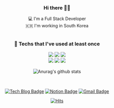<div align=center>
	
### Hi there 👋🏻 <br>
💻  I'm a Full Stack Developer <br>
🇰🇷  I'm working in South Korea<br><br>
	
### 📌 Techs that I've used at least once<br>
<img src="https://img.shields.io/badge/Java-007396?style=flat-square&logo=Java&logoColor=white"/></a>
<img src="https://img.shields.io/badge/Python-3766AB?style=flat-square&logo=Python&logoColor=white"/></a>
<img src="https://img.shields.io/badge/Django-092E20?style=flat-square&logo=Django&logoColor=white"/></a> <br>
<img src="https://img.shields.io/badge/HTML5-E34F26?style=flat-square&logo=HTML5&logoColor=white"/></a>
<img src="https://img.shields.io/badge/CSS3-1572B6?style=flat-square&logo=CSS3&logoColor=white"/></a>
<img src="https://img.shields.io/badge/JavaScript-F7DF1E?style=flat-square&logo=JavaScript&logoColor=white"/></a>
<br><br>
![Anurag's github stats](https://github-readme-stats.vercel.app/api?username=Eunag63&&show_icons=true&theme=tokyonight)

<br><br>
[![Tech Blog Badge](http://img.shields.io/badge/-Tech%20blog-black?style=flat-square&logo=github&link=https://bcoding-lab.tistory.com/)](https://bcoding-lab.tistory.com/)
[![Notion Badge](https://img.shields.io/badge/-Notion-000000?style=flat-square&logo=Notion&logoColor=white&link=https://www.notion.so/51d08316113c4298ba074b067558f738)](https://www.notion.so/51d08316113c4298ba074b067558f738)
[![Gmail Badge](https://img.shields.io/badge/Gmail-d14836?style=flat-square&logo=Gmail&logoColor=white&link=mailto:eunag39@gmail.com)](mailto:eunag39@gmail.com)
  
  [![Hits](https://hits.seeyoufarm.com/api/count/incr/badge.svg?url=https%3A%2F%2Fgithub.com%2Feunag63%2Fhit-counter&count_bg=%2379C83D&title_bg=%23555555&icon=&icon_color=%23E7E7E7&title=hits&edge_flat=false)](https://hits.seeyoufarm.com)
</div>

